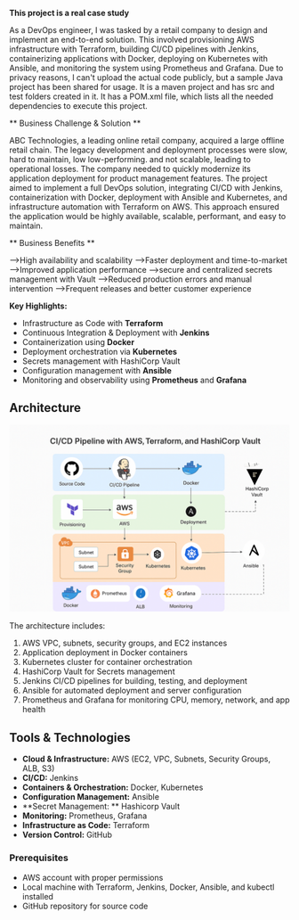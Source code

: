 **This project is a real case study**

As a DevOps engineer, I was tasked by a retail company to design and implement an end-to-end solution. This involved provisioning AWS   
infrastructure with Terraform, building CI/CD pipelines with Jenkins, containerizing applications with Docker, deploying on Kubernetes with Ansible, and monitoring the system using Prometheus and Grafana.
Due to privacy reasons, I can't upload the actual code publicly, but a sample Java project has been shared for usage. It is a maven project and has src and test folders created
in it. It has a POM.xml file, which lists all the needed dependencies to execute this project.

** Business Challenge & Solution **

ABC Technologies, a leading online retail company, acquired a large offline retail chain. The legacy development and deployment processes were slow, hard to maintain, low low-performing. 
and not scalable, leading to operational losses. The company needed to quickly modernize its application deployment for product management features.
The project aimed to implement a full DevOps solution, integrating CI/CD with Jenkins, containerization with Docker, deployment with Ansible and Kubernetes, and infrastructure automation 
with Terraform on AWS. This approach ensured the application would be highly available, scalable, performant, and easy to maintain.

** Business Benefits **

-->High availability and scalability
-->Faster deployment and time-to-market
-->Improved application performance
-->secure and centralized secrets management with Vault
-->Reduced production errors and manual intervention
-->Frequent releases and better customer experience


**Key Highlights:**

- Infrastructure as Code with **Terraform**  
- Continuous Integration & Deployment with **Jenkins**  
- Containerization using **Docker**  
- Deployment orchestration via **Kubernetes**  
- Secrets management with HashiCorp Vault
- Configuration management with **Ansible**  
- Monitoring and observability using **Prometheus** and **Grafana**

## Architecture
![Architecture Diagram](https://github.com/Soniaakhtar1690/Full-Stack-DevOps-Automation-AWS-Infrastructure-CI-CD-Containerization-Orchestration-Monitoring/blob/main/imagge.png)

The architecture includes:
1. AWS VPC, subnets, security groups, and EC2 instances  
2. Application deployment in Docker containers  
3. Kubernetes cluster for container orchestration 
4. HashiCorp Vault for Secrets management
5. Jenkins CI/CD pipelines for building, testing, and deployment  
6. Ansible for automated deployment and server configuration  
7. Prometheus and Grafana for monitoring CPU, memory, network, and app health  

## Tools & Technologies
- **Cloud & Infrastructure:** AWS (EC2, VPC, Subnets, Security Groups, ALB, S3)  
- **CI/CD:** Jenkins  
- **Containers & Orchestration:** Docker, Kubernetes  
- **Configuration Management:** Ansible  
- **Secret Management: ** Hashicorp Vault
- **Monitoring:** Prometheus, Grafana  
- **Infrastructure as Code:** Terraform  
- **Version Control:** GitHub  

### Prerequisites
- AWS account with proper permissions  
- Local machine with Terraform, Jenkins, Docker, Ansible, and kubectl installed  
- GitHub repository for source code  
